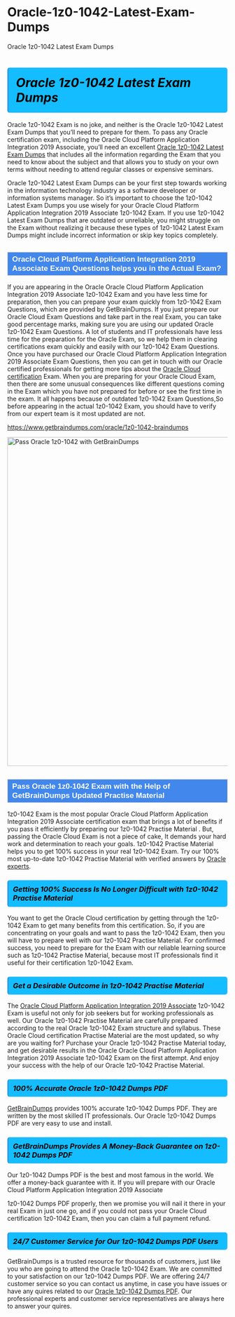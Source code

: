 # Oracle-1z0-1042-Latest-Exam-Dumps
Oracle 1z0-1042 Latest Exam Dumps
<h1><strong><span style="display: block; color: #000000; background: #14BDFF; border: 0.5px solid #AED6F1; border-left: 3px solid #3498DB; padding: .6em; border-radius: 6px;">                     <em>Oracle 1z0-1042 <span class="exam_variation">Latest Exam Dumps</span> </em>                </span></strong>            </h1>                        <p>Oracle 1z0-1042 Exam is no joke, and neither is the Oracle 1z0-1042 <span class="exam_variation">Latest Exam Dumps</span> that you’ll need to prepare for them. To pass any Oracle certification exam,             including the Oracle Cloud Platform Application Integration 2019 Associate, you’ll need an excellent <a href="https://www.getbraindumps.com/oracle/1z0-1042-braindumps">Oracle 1z0-1042 <span class="exam_variation">Latest Exam Dumps</span></a> that includes             all the information regarding the Exam that you need to know about the subject and that allows you to study on your own terms             without needing to attend regular classes or expensive seminars.</p>                        <p>Oracle 1z0-1042 <span class="exam_variation">Latest Exam Dumps</span> can be your first step towards working in the information technology industry as a software developer or             information systems manager. So it’s important to choose the 1z0-1042 <span class="exam_variation">Latest Exam Dumps</span> you use wisely for your             Oracle Cloud Platform Application Integration 2019 Associate 1z0-1042 Exam. If you use 1z0-1042 <span class="exam_variation">Latest Exam Dumps</span>             that are outdated or unreliable, you might struggle on the Exam without realizing it because these types of 1z0-1042 <span class="exam_variation">Latest Exam Dumps</span>             might include incorrect information or skip key topics completely.</p>                        <h2 style="background: #4287ec; border: 1px solid #cccccc; padding: 5px 10px;">                <span style="color: #ffffff;">                    <span style="font-size: 11pt;">                        <span style="line-height: normal;">                            <span style="font-family: Calibri,sans-serif;">                                <strong>                                    <span style="font-size: 13.0pt;">Oracle Cloud Platform Application Integration 2019 Associate <span class="exam_variation2">Exam Questions</span> helps you in the Actual Exam?</span>                                </strong>                            </span>                        </span>                    </span>                </span>            </h2>                        <p>If you are appearing in the Oracle Oracle Cloud Platform Application Integration 2019 Associate 1z0-1042 Exam and             you have less time for preparation, then you can prepare your exam quickly from 1z0-1042 <span class="exam_variation2">Exam Questions</span>, which are provided by GetBrainDumps.             If you just prepare our Oracle Cloud  <span class="exam_variation2">Exam Questions</span> and take part in the real Exam, you can take good percentage marks, making sure you are             using our updated Oracle 1z0-1042 <span class="exam_variation2">Exam Questions</span>. A lot of students and IT professionals have less time for the preparation for the Oracle Exam,             so we help them in clearing certifications exam quickly and easily with our 1z0-1042 <span class="exam_variation2">Exam Questions</span>. Once you have purchased our             Oracle Cloud Platform Application Integration 2019 Associate <span class="exam_variation2">Exam Questions</span>, then you can get in touch with our             Oracle certified professionals for getting more tips about the <a href="https://www.getbraindumps.com/oracle/oracle-cloud-braindumps.html">Oracle Cloud  certification</a> Exam. When you are preparing for your              Oracle Cloud  Exam, then there are some unusual consequences like different questions coming in the Exam which you have not prepared            for before or see the first time in the exam. It all happens because of outdated 1z0-1042 <span class="exam_variation2">Exam Questions</span>,So before appearing in the actual             1z0-1042 Exam, you should have to verify from our expert team is it most updated are not.</p>                        <p><a href="https://www.getbraindumps.com/oracle/1z0-1042-braindumps">https://www.getbraindumps.com/oracle/1z0-1042-braindumps</a></p>                        <p><a href="https://www.getbraindumps.com/"><img src="https://www.getbraindumps.com/images/get-updated-exam-questions-with-discount-getbraindumps.jpg" class="postImage" alt="Pass Oracle 1z0-1042 with GetBrainDumps" width="750"></a></p>                            <h2 style="background: #4287ec; border: 1px solid #cccccc; padding: 5px 10px;">                <span style="color: #ffffff;">                    <span style="font-size: 11pt;">                        <span style="line-height: normal;">                            <span style="font-family: Calibri,sans-serif;">                                <strong>                                    <span style="font-size: 13.0pt;">Pass Oracle 1z0-1042 Exam with the Help of GetBrainDumps Updated <span class="exam_variation3">Practise Material</span></span>                                </strong>                            </span>                        </span>                    </span>                </span>            </h2>                        <p>1z0-1042 Exam is the most popular Oracle Cloud Platform Application Integration 2019 Associate certification exam that brings a             lot of benefits if you pass it efficiently by preparing our 1z0-1042 <span class="exam_variation3">Practise Material</span> . But, passing the Oracle Cloud  Exam is not a piece of cake,             It demands your hard work and determination to reach your goals. 1z0-1042 <span class="exam_variation3">Practise Material</span> helps you to get 100% success in your real 1z0-1042 Exam.             Try our 100% most up-to-date 1z0-1042 <span class="exam_variation3">Practise Material</span> with verified answers by <a href="https://www.getbraindumps.com/oracle-braindumps.html">Oracle experts</a>.</p>                        <h3>                <strong>                    <span style="display: block; color: #000000; background: #14BDFF; border: 0.5px solid #AED6F1; border-left: 3px solid #3498DB; padding: .6em; border-radius: 6px;">                        <em>Getting 100% Success Is No Longer Difficult with 1z0-1042 <span class="exam_variation3">Practise Material</span></em>                    </span>                </strong>            </h3>                        <p>You want to get the Oracle Cloud  certification by getting through the 1z0-1042 Exam to get many benefits from this certification.             So, if you are concentrating on your goals and want to pass the 1z0-1042 Exam, then you will have to prepare well with our 1z0-1042 <span class="exam_variation3">Practise Material</span>.             For confirmed success, you need to prepare for the Exam with our reliable learning source such as 1z0-1042 <span class="exam_variation3">Practise Material</span>, because most             IT professionals find it useful for their certification 1z0-1042 Exam.</p>                        <h3>                <strong>                    <span style="display: block; color: #000000; background: #14BDFF; border: 0.5px solid #AED6F1; border-left: 3px solid #3498DB; padding: .6em; border-radius: 6px;">                        <em>Get a Desirable Outcome in 1z0-1042 <span class="exam_variation3">Practise Material</span></em>                    </span>                </strong>            </h3>                        <p>The <a href="https://www.getbraindumps.com/oracle/1z0-1042-braindumps">Oracle Cloud Platform Application Integration 2019 Associate</a> 1z0-1042 Exam is useful not only for job seekers but             for working professionals as well. Our Oracle 1z0-1042 <span class="exam_variation3">Practise Material</span> are carefully prepared according to the real Oracle 1z0-1042 Exam structure and syllabus.             These Oracle Cloud  certification <span class="exam_variation3">Practise Material</span> are the most updated, so why are you waiting for? Purchase your Oracle 1z0-1042 <span class="exam_variation3">Practise Material</span> today,             and get desirable results in the Oracle Oracle Cloud Platform Application Integration 2019 Associate 1z0-1042 Exam on the first attempt.             And enjoy your success with the help of our Oracle 1z0-1042 <span class="exam_variation3">Practise Material</span>.</p>                        <h3>                <strong>                    <span style="display: block; color: #000000; background: #14BDFF; border: 0.5px solid #AED6F1; border-left: 3px solid #3498DB; padding: .6em; border-radius: 6px;">                        <em>100% Accurate Oracle 1z0-1042 <span class="exam_variation4">Dumps PDF</span></em>                    </span>                </strong>            </h3>                        <p><a href="https://www.getbraindumps.com/">GetBrainDumps</a> provides 100% accurate 1z0-1042 <span class="exam_variation4">Dumps PDF</span>. They are written by the most skilled IT professionals.             Our Oracle 1z0-1042 <span class="exam_variation4">Dumps PDF</span> are very easy to use and install.</p>                        <h3>                <strong>                    <span style="display: block; color: #000000; background: #14BDFF; border: 0.5px solid #AED6F1; border-left: 3px solid #3498DB; padding: .6em; border-radius: 6px;">                        <em>GetBrainDumps Provides A Money-Back Guarantee on  1z0-1042 <span class="exam_variation4">Dumps PDF</span></em>                    </span>                </strong>            </h3>                        <p>Our 1z0-1042 <span class="exam_variation4">Dumps PDF</span> is the best and most famous in the world. We offer a money-back guarantee with it.             If you will prepare with our Oracle Cloud Platform Application Integration 2019 Associate</p>            <p>1z0-1042 <span class="exam_variation4">Dumps PDF</span> properly, then we promise you will nail it there in your real Exam in just one go, and             if you could not pass your Oracle Cloud  certification 1z0-1042 Exam, then you can claim a full payment refund.</p>                        <h3>                <strong>                    <span style="display: block; color: #000000; background: #14BDFF; border: 0.5px solid #AED6F1; border-left: 3px solid #3498DB; padding: .6em; border-radius: 6px;">                        <em>24/7 Customer Service for Our 1z0-1042 <span class="exam_variation4">Dumps PDF</span> Users</em>                    </span>                </strong>            </h3>                        <p>GetBrainDumps is a trusted resource for thousands of customers, just like you who are going to attend the Oracle 1z0-1042 Exam.             We are committed to your satisfaction on our 1z0-1042 <span class="exam_variation4">Dumps PDF</span>. We are offering 24/7 customer service so you can contact us anytime,             in case you have issues or have any quires related to our <a href="https://www.getbraindumps.com/oracle/1z0-1042-braindumps">Oracle 1z0-1042 <span class="exam_variation4">Dumps PDF</span></a>. Our professional experts and customer service             representatives are always here to answer your quires.</p>                    
